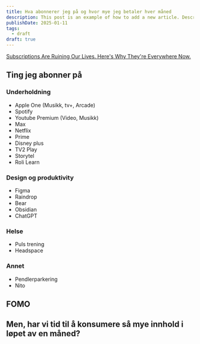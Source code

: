 ```yaml
---
title: Hva abonnerer jeg på og hvor mye jeg betaler hver måned
description: This post is an example of how to add a new article. Description 50-160 words
publishDate: 2025-01-11
tags:
  - draft
draft: true
---
```


 [Subscriptions Are Ruining Our Lives. Here's Why They're Everywhere Now.](https://www.youtube.com/watch?v=zptP3GiaulE)
## Ting jeg abonner på

### Underholdning
- Apple One (Musikk, tv+, Arcade)
- Spotify
- Youtube Premium (Video, Musikk)
- Max
- Netflix
- Prime
- Disney plus
- TV2 Play
- Storytel 
- Roli Learn

### Design og produktivity
- Figma
- Raindrop
- Bear 
- Obsidian
- ChatGPT

### Helse
- Puls trening
- Headspace


### Annet
- Pendlerparkering 
- Nito

## FOMO

## Men, har vi tid til å konsumere så mye innhold i løpet av en måned?



